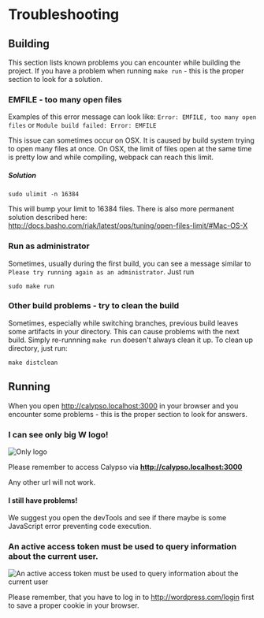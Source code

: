 # Troubleshooting

## Building
This section lists known problems you can encounter while building the project.
If you have a problem when running `make run` - this is the proper section to look for a solution.

### EMFILE - too many open files

Examples of this error message can look like:
`Error: EMFILE, too many open files` or `Module build failed: Error: EMFILE`

This issue can sometimes occur on OSX. It is caused by build system trying to open many files at once. On OSX, the limit of files open at the same time is pretty low and while compiling, webpack can reach this limit.

##### Solution
```
sudo ulimit -n 16384
```
This will bump your limit to 16384 files. There is also more permanent solution described here: http://docs.basho.com/riak/latest/ops/tuning/open-files-limit/#Mac-OS-X

### Run as administrator
Sometimes, usually during the first build, you can see a message similar to `Please try running again as an administrator`. 
Just run
```
sudo make run
```

### Other build problems - try to clean the build
Sometimes, especially while switching branches, previous build leaves some artifacts in your directory.
This can cause problems with the next build. Simply re-runnning `make run` doesen't always clean it up.
To clean up directory, just run:
```
make distclean
```

## Running
When you open http://calypso.localhost:3000 in your browser and you encounter some problems - this is the proper section to look for answers.

### I can see only big **W** logo!
![Only logo](https://cldup.com/8TZOLiD6WC-2000x2000.png)


Please remember to access Calypso via **http://calypso.localhost:3000**

Any other url will not work.

#### I still have problems!
We suggest you open the devTools and see if there maybe is some JavaScript error preventing code execution.


### An active access token must be used to query information about the current user.
![An active access token must be used to query information about the current user](https://cldup.com/F0mPgigEp4-3000x3000.png)

Please remember, that you have to log in to http://wordpress.com/login first to save a proper cookie in your browser.

